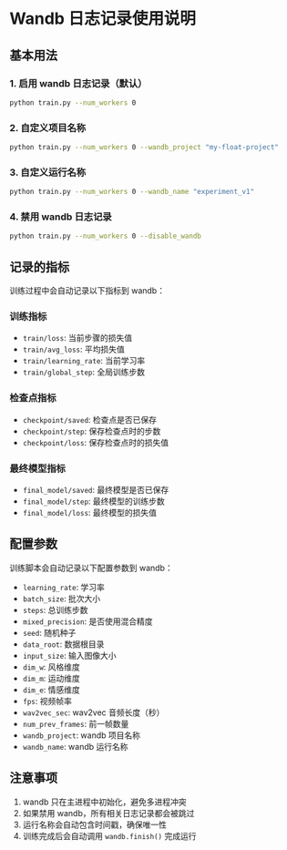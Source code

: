 # Wandb 日志记录使用说明

## 基本用法

### 1. 启用 wandb 日志记录（默认）
```bash
python train.py --num_workers 0
```

### 2. 自定义项目名称
```bash
python train.py --num_workers 0 --wandb_project "my-float-project"
```

### 3. 自定义运行名称
```bash
python train.py --num_workers 0 --wandb_name "experiment_v1"
```

### 4. 禁用 wandb 日志记录
```bash
python train.py --num_workers 0 --disable_wandb
```

## 记录的指标

训练过程中会自动记录以下指标到 wandb：

### 训练指标
- `train/loss`: 当前步骤的损失值
- `train/avg_loss`: 平均损失值
- `train/learning_rate`: 当前学习率
- `train/global_step`: 全局训练步数

### 检查点指标
- `checkpoint/saved`: 检查点是否已保存
- `checkpoint/step`: 保存检查点时的步数
- `checkpoint/loss`: 保存检查点时的损失值

### 最终模型指标
- `final_model/saved`: 最终模型是否已保存
- `final_model/step`: 最终模型的训练步数
- `final_model/loss`: 最终模型的损失值

## 配置参数

训练脚本会自动记录以下配置参数到 wandb：

- `learning_rate`: 学习率
- `batch_size`: 批次大小
- `steps`: 总训练步数
- `mixed_precision`: 是否使用混合精度
- `seed`: 随机种子
- `data_root`: 数据根目录
- `input_size`: 输入图像大小
- `dim_w`: 风格维度
- `dim_m`: 运动维度
- `dim_e`: 情感维度
- `fps`: 视频帧率
- `wav2vec_sec`: wav2vec 音频长度（秒）
- `num_prev_frames`: 前一帧数量
- `wandb_project`: wandb 项目名称
- `wandb_name`: wandb 运行名称

## 注意事项

1. wandb 只在主进程中初始化，避免多进程冲突
2. 如果禁用 wandb，所有相关日志记录都会被跳过
3. 运行名称会自动包含时间戳，确保唯一性
4. 训练完成后会自动调用 `wandb.finish()` 完成运行
